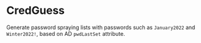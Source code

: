 # CredGuess

Generate password spraying lists with passwords such as `January2022` and `Winter2022!`, based on AD `pwdLastSet` attribute.
